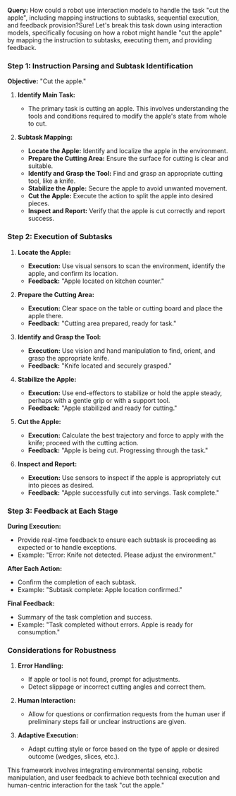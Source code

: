 **Query:** How could a robot use interaction models to handle the task "cut the apple", including mapping instructions to subtasks, sequential execution, and feedback provision?Sure! Let's break this task down using interaction models, specifically focusing on how a robot might handle "cut the apple" by mapping the instruction to subtasks, executing them, and providing feedback.

### Step 1: Instruction Parsing and Subtask Identification

**Objective:** "Cut the apple."

1. **Identify Main Task:**
   - The primary task is cutting an apple. This involves understanding the tools and conditions required to modify the apple's state from whole to cut.

2. **Subtask Mapping:**
   - **Locate the Apple:** Identify and localize the apple in the environment.
   - **Prepare the Cutting Area:** Ensure the surface for cutting is clear and suitable.
   - **Identify and Grasp the Tool:** Find and grasp an appropriate cutting tool, like a knife.
   - **Stabilize the Apple:** Secure the apple to avoid unwanted movement.
   - **Cut the Apple:** Execute the action to split the apple into desired pieces.
   - **Inspect and Report:** Verify that the apple is cut correctly and report success.

### Step 2: Execution of Subtasks

1. **Locate the Apple:**
   - **Execution:** Use visual sensors to scan the environment, identify the apple, and confirm its location.
   - **Feedback:** "Apple located on kitchen counter."

2. **Prepare the Cutting Area:**
   - **Execution:** Clear space on the table or cutting board and place the apple there.
   - **Feedback:** "Cutting area prepared, ready for task."

3. **Identify and Grasp the Tool:**
   - **Execution:** Use vision and hand manipulation to find, orient, and grasp the appropriate knife.
   - **Feedback:** "Knife located and securely grasped."

4. **Stabilize the Apple:**
   - **Execution:** Use end-effectors to stabilize or hold the apple steady, perhaps with a gentle grip or with a support tool.
   - **Feedback:** "Apple stabilized and ready for cutting."

5. **Cut the Apple:**
   - **Execution:** Calculate the best trajectory and force to apply with the knife; proceed with the cutting action.
   - **Feedback:** "Apple is being cut. Progressing through the task."

6. **Inspect and Report:**
   - **Execution:** Use sensors to inspect if the apple is appropriately cut into pieces as desired.
   - **Feedback:** "Apple successfully cut into servings. Task complete."

### Step 3: Feedback at Each Stage

**During Execution:**
- Provide real-time feedback to ensure each subtask is proceeding as expected or to handle exceptions.
- Example: "Error: Knife not detected. Please adjust the environment."

**After Each Action:**
- Confirm the completion of each subtask.
- Example: "Subtask complete: Apple location confirmed."

**Final Feedback:**
- Summary of the task completion and success.
- Example: "Task completed without errors. Apple is ready for consumption."

### Considerations for Robustness

1. **Error Handling:**
   - If apple or tool is not found, prompt for adjustments.
   - Detect slippage or incorrect cutting angles and correct them.

2. **Human Interaction:**
   - Allow for questions or confirmation requests from the human user if preliminary steps fail or unclear instructions are given.

3. **Adaptive Execution:**
   - Adapt cutting style or force based on the type of apple or desired outcome (wedges, slices, etc.).

This framework involves integrating environmental sensing, robotic manipulation, and user feedback to achieve both technical execution and human-centric interaction for the task "cut the apple."